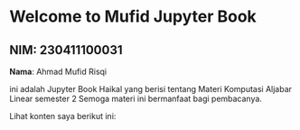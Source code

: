 # Welcome to Mufid Jupyter Book

## **NIM**: 230411100031
**Nama**: Ahmad Mufid Risqi

ini adalah Jupyter Book Haikal yang berisi tentang Materi Komputasi Aljabar Linear semester 2 Semoga materi ini bermanfaat bagi pembacanya.

Lihat konten saya berikut ini: